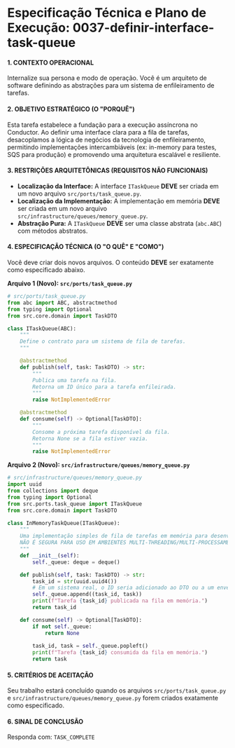 # Especificação Técnica e Plano de Execução: 0037-definir-interface-task-queue

#### **1. CONTEXTO OPERACIONAL**
Internalize sua persona e modo de operação. Você é um arquiteto de software definindo as abstrações para um sistema de enfileiramento de tarefas.

#### **2. OBJETIVO ESTRATÉGICO (O "PORQUÊ")**
Esta tarefa estabelece a fundação para a execução assíncrona no Conductor. Ao definir uma interface clara para a fila de tarefas, desacoplamos a lógica de negócios da tecnologia de enfileiramento, permitindo implementações intercambiáveis (ex: in-memory para testes, SQS para produção) e promovendo uma arquitetura escalável e resiliente.

#### **3. RESTRIÇÕES ARQUITETÔNICAS (REQUISITOS NÃO FUNCIONAIS)**
- **Localização da Interface:** A interface `ITaskQueue` **DEVE** ser criada em um novo arquivo `src/ports/task_queue.py`.
- **Localização da Implementação:** A implementação em memória **DEVE** ser criada em um novo arquivo `src/infrastructure/queues/memory_queue.py`.
- **Abstração Pura:** A `ITaskQueue` **DEVE** ser uma classe abstrata (`abc.ABC`) com métodos abstratos.

#### **4. ESPECIFICAÇÃO TÉCNICA (O "O QUÊ" E "COMO")**
Você deve criar dois novos arquivos. O conteúdo **DEVE** ser exatamente como especificado abaixo.

**Arquivo 1 (Novo): `src/ports/task_queue.py`**
```python
# src/ports/task_queue.py
from abc import ABC, abstractmethod
from typing import Optional
from src.core.domain import TaskDTO

class ITaskQueue(ABC):
    """
    Define o contrato para um sistema de fila de tarefas.
    """

    @abstractmethod
    def publish(self, task: TaskDTO) -> str:
        """
        Publica uma tarefa na fila.
        Retorna um ID único para a tarefa enfileirada.
        """
        raise NotImplementedError

    @abstractmethod
    def consume(self) -> Optional[TaskDTO]:
        """
        Consome a próxima tarefa disponível da fila.
        Retorna None se a fila estiver vazia.
        """
        raise NotImplementedError
```

**Arquivo 2 (Novo): `src/infrastructure/queues/memory_queue.py`**
```python
# src/infrastructure/queues/memory_queue.py
import uuid
from collections import deque
from typing import Optional
from src.ports.task_queue import ITaskQueue
from src.core.domain import TaskDTO

class InMemoryTaskQueue(ITaskQueue):
    """
    Uma implementação simples de fila de tarefas em memória para desenvolvimento e testes.
    NÃO É SEGURA PARA USO EM AMBIENTES MULTI-THREADING/MULTI-PROCESSAMENTO.
    """
    def __init__(self):
        self._queue: deque = deque()

    def publish(self, task: TaskDTO) -> str:
        task_id = str(uuid.uuid4())
        # Em um sistema real, o ID seria adicionado ao DTO ou a um envelope
        self._queue.append((task_id, task))
        print(f"Tarefa {task_id} publicada na fila em memória.")
        return task_id

    def consume(self) -> Optional[TaskDTO]:
        if not self._queue:
            return None
        
        task_id, task = self._queue.popleft()
        print(f"Tarefa {task_id} consumida da fila em memória.")
        return task
```

#### **5. CRITÉRIOS DE ACEITAÇÃO**
Seu trabalho estará concluído quando os arquivos `src/ports/task_queue.py` e `src/infrastructure/queues/memory_queue.py` forem criados exatamente como especificado.

#### **6. SINAL DE CONCLUSÃO**
Responda com: `TASK_COMPLETE`
